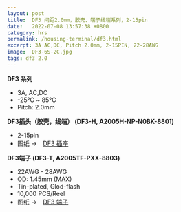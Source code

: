 ```yaml
---
layout: post
title:  DF3 间距2.0mm，胶壳、端子线端系列，2-15pin
date:   2022-07-08 13:57:38 +0800
category: hrs
permalink: /housing-terminal/df3.html
excerpt: 3A AC,DC, Pitch 2.0mm, 2-15PIN, 22-28AWG
image:  DF3-6S-2C.jpg
tags: df3 2.0
---
```



__DF3 系列__

* 3A, AC,DC
* -25℃ ~ 85℃
* Pitch: 2.0mm

__DF3插头（胶壳，线端） (DF3-H, A2005H-NP-N0BK-8801)__

* 2-15pin
* 图纸 →　[DF3 插座](/assets/DF3-H.pdf)


__DF3端子 (DF3-T, A2005TF-PXX-8803)__

* 22AWG - 28AWG
* OD: 1.45mm (MAX)
* Tin-plated, Glod-flash
* 10,000 PCS/Reel
* 图纸 →　[DF3 端子](/assets/DF3-T.pdf)
